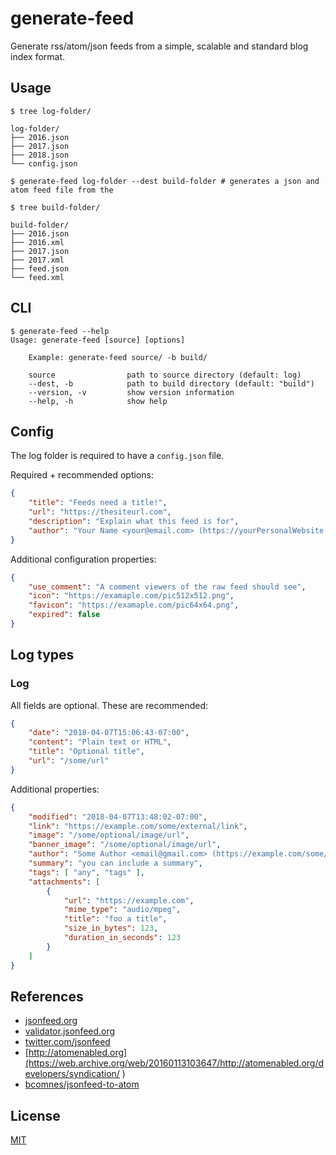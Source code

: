 # generate-feed

Generate rss/atom/json feeds from a simple, scalable and standard blog index format.  

## Usage

```console
$ tree log-folder/

log-folder/
├── 2016.json
├── 2017.json
├── 2018.json
└── config.json

$ generate-feed log-folder --dest build-folder # generates a json and atom feed file from the 

$ tree build-folder/

build-folder/
├── 2016.json
├── 2016.xml
├── 2017.json
├── 2017.xml
├── feed.json
└── feed.xml
```

## CLI

```console
$ generate-feed --help
Usage: generate-feed [source] [options]

    Example: generate-feed source/ -b build/

    source                path to source directory (default: log)
    --dest, -b            path to build directory (default: "build")
    --version, -v         show version information
    --help, -h            show help

```

## Config

The log folder is required to have a `config.json` file.

Required + recommended options:

```json
{
    "title": "Feeds need a title!",
    "url": "https://thesiteurl.com",
    "description": "Explain what this feed is for",
    "author": "Your Name <your@email.com> (https://yourPersonalWebsite.com)"
}
```

Additional configuration properties:

```json
{
    "use_comment": "A comment viewers of the raw feed should see",
    "icon": "https://examaple.com/pic512x512.png",
    "favicon": "https://examaple.com/pic64x64.png",
    "expired": false
}
```

## Log types

### Log

All fields are optional.  These are recommended:

```json
{
    "date": "2018-04-07T15:06:43-07:00",
    "content": "Plain text or HTML",
    "title": "Optional title",
    "url": "/some/url"
}
```

Additional properties:

```json
{
    "modified": "2018-04-07T13:48:02-07:00",
    "link": "https://example.com/some/external/link",
    "image": "/some/optional/image/url",
    "banner_image": "/some/optional/image/url",
    "author": "Some Author <email@gmail.com> (https://example.com/some/external/link)",
    "summary": "you can include a summary",
    "tags": [ "any", "tags" ],
    "attachments": [
        {
            "url": "https://example.com",
            "mime_type": "audio/mpeg",
            "title": "foo a title",
            "size_in_bytes": 123,
            "duration_in_seconds": 123
        }
    ]
}
```

## References

- [jsonfeed.org](https://jsonfeed.org)
- [validator.jsonfeed.org](https://validator.jsonfeed.org)
- [twitter.com/jsonfeed](https://twitter.com/jsonfeed)
- [http://atomenabled.org](https://web.archive.org/web/20160113103647/http://atomenabled.org/developers/syndication/ )
- [bcomnes/jsonfeed-to-atom](https://github.com/bcomnes/jsonfeed-to-atom)


## License
[MIT](https://tldrlegal.com/license/mit-license)

[0]: https://img.shields.io/badge/stability-experimental-orange.svg?style=flat-square
[1]: https://nodejs.org/api/documentation.html#documentation_stability_index
[2]: https://img.shields.io/npm/v/generate-feed.svg?style=flat-square
[3]: https://npmjs.org/package/generate-feed
[4]: https://img.shields.io/travis/bcomnes/generate-feed/master.svg?style=flat-square
[5]: https://travis-ci.org/bcomnes/generate-feed
[8]: http://img.shields.io/npm/dm/generate-feed.svg?style=flat-square
[9]: https://npmjs.org/package/generate-feed
[10]: https://img.shields.io/badge/code%20style-standard-brightgreen.svg?style=flat-square
[11]: https://github.com/feross/standard
[12]: https://img.shields.io/coveralls/bcomnes/generate-feed/master.svg?style=flat-square
[13]: https://coveralls.io/github/bcomnes/generate-feed

